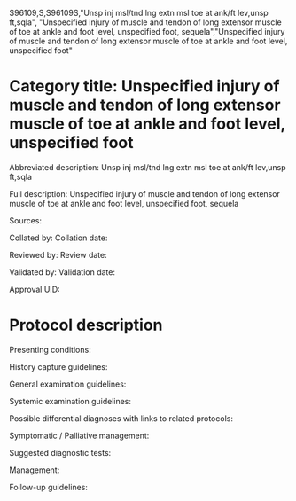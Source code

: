 S96109,S,S96109S,"Unsp inj msl/tnd lng extn msl toe at ank/ft lev,unsp ft,sqla", "Unspecified injury of muscle and tendon of long extensor muscle of toe at ankle and foot level, unspecified foot, sequela","Unspecified injury of muscle and tendon of long extensor muscle of toe at ankle and foot level, unspecified foot"
# Category title: Unspecified injury of muscle and tendon of long extensor muscle of toe at ankle and foot level, unspecified foot

Abbreviated description: Unsp inj msl/tnd lng extn msl toe at ank/ft lev,unsp ft,sqla

Full description: Unspecified injury of muscle and tendon of long extensor muscle of toe at ankle and foot level, unspecified foot, sequela

Sources:

Collated by:
Collation date:

Reviewed by:
Review date:

Validated by:
Validation date:

Approval UID:

# Protocol description

Presenting conditions:

History capture guidelines:

General examination guidelines:

Systemic examination guidelines:

Possible differential diagnoses with links to related protocols:

Symptomatic / Palliative management:

Suggested diagnostic tests:

Management:

Follow-up guidelines:
